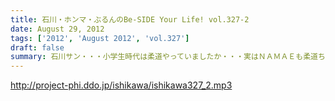 ```yaml
---
title: 石川・ホンマ・ぶるんのBe-SIDE Your Life! vol.327-2
date: August 29, 2012
tags: ['2012', 'August 2012', 'vol.327']
draft: false
summary: 石川サン・・・小学生時代は柔道やっていましたか・・・実はＮＡＭＡＥも柔道ちょっとかじっていました。だから五輪柔道はかなりコアに観ていたりするわけですよ。かつて篠原が負けた時は「なぜだ！？」と涙したわけですよ。「ＹＡＷＡＲＡ！」「帯をギュッとね！」とかも好き。講道館行って昇段試験とか受けましたねぇ。ＮＡＭＡＥ
---
```


http://project-phi.ddo.jp/ishikawa/ishikawa327_2.mp3